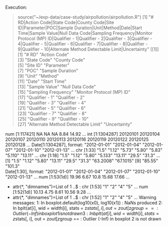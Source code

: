 Execution:

> source("~/exp-data/case-study/airpollution/airpollution.R")
[1] "# RD|Action Code|State Code|County Code|Site ID|Parameter|POC|Sample Duration|Unit|Method|Date|Start Time|Sample Value|Null Data Code|Sampling Frequency|Monitor Protocol (MP) ID|Qualifier - 1|Qualifier - 2|Qualifier - 3|Qualifier - 4|Qualifier - 5|Qualifier - 6|Qualifier - 7|Qualifier - 8|Qualifier - 9|Qualifier - 10|Alternate Method Detectable Limit|Uncertainty"
[[1]]
 [1] "# RD"                              "Action Code"                      
 [3] "State Code"                        "County Code"                      
 [5] "Site ID"                           "Parameter"                        
 [7] "POC"                               "Sample Duration"                  
 [9] "Unit"                              "Method"                           
[11] "Date"                              "Start Time"                       
[13] "Sample Value"                      "Null Data Code"                   
[15] "Sampling Frequency"                "Monitor Protocol (MP) ID"         
[17] "Qualifier - 1"                     "Qualifier - 2"                    
[19] "Qualifier - 3"                     "Qualifier - 4"                    
[21] "Qualifier - 5"                     "Qualifier - 6"                    
[23] "Qualifier - 7"                     "Qualifier - 8"                    
[25] "Qualifier - 9"                     "Qualifier - 10"                   
[27] "Alternate Method Detectable Limit" "Uncertainty"                      

 num [1:117421] NA NA NA 8.84 14.92 ...
 int [1:1304287] 20120101 20120104 20120107 20120110 20120113 20120116 20120119 20120122 20120125 20120128 ...
 Date[1:1304287], format: "2012-01-01" "2012-01-04" "2012-01-07" "2012-01-10" "2012-01-13" ...
 chr [1:33] "1.5" "1.12" "5.73" "5.80" "5.83" "5.110" "13.11" ...
 chr [1:18] "1.5" "1.12" "5.80" "5.133" "13.11" "29.5" "31.3" ...
 [1] "1.5"     "1.12"    "5.80"    "13.11"   "29.5"    "31.3"    "63.2008" "67.1015"
 [9] "85.55"   "101.3"  
 Date[1:30], format: "2012-01-01" "2012-01-04" "2012-01-07" "2012-01-10" "2012-01-13" ...
 num [1:53(1d)] 19.96 6.67 10.8 15.68 17.66 ...
 - attr(*, "dimnames")=List of 1
  ..$ : chr [1:53] "1" "2" "4" "5" ...
 num [1:52(1d)] 10.13 4.75 8.61 10.56 9.28 ...
 - attr(*, "dimnames")=List of 1
  ..$ : chr [1:52] "1" "2" "4" "5" ...
Warning messages:
1: In boxplot.default(log10(x0), log10(x1)) : NaNs produced
2: In bplt(at[i], wid = width[i], stats = z$stats[, i], out = z$out[z$group ==  :
  Outlier (-Inf) in boxplot 1 is not drawn
3: In bplt(at[i], wid = width[i], stats = z$stats[, i], out = z$out[z$group ==  :
  Outlier (-Inf) in boxplot 2 is not drawn
